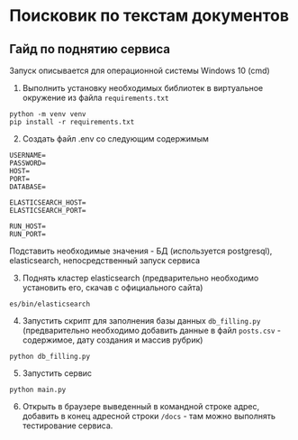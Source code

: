 # Поисковик по текстам документов
## Гайд по поднятию сервиса
Запуск описывается для операционной системы Windows 10 (cmd)
1) Выполнить установку необходимых библиотек в виртуальное окружение из файла `requirements.txt`
```
python -m venv venv
pip install -r requirements.txt
```

2) Создать файл .env со следующим содержимым
```
USERNAME=
PASSWORD=
HOST=
PORT=
DATABASE=

ELASTICSEARCH_HOST=
ELASTICSEARCH_PORT=

RUN_HOST=
RUN_PORT=
```
Подставить необходимые значения - БД (используется postgresql), elasticsearch, непосредственный запуск сервиса

3) Поднять кластер elasticsearch (предварительно необходимо установить его, скачав с официального сайта)
```
es/bin/elasticsearch
```
4) Запустить скрипт для заполнения базы данных `db_filling.py` (предварительно необходимо добавить данные в файл `posts.csv` - содержимое, дату создания и массив рубрик)
```
python db_filling.py
```
5) Запустить сервис
```
python main.py
```
6) Открыть в браузере выведенный в командной строке адрес, добавить в конец адресной строки `/docs` - там можно выполнять тестирование сервиса.
